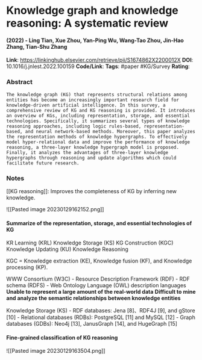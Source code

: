 # Knowledge graph and knowledge reasoning: A systematic review
#### (2022) - Ling Tian, Xue Zhou, Yan-Ping Wu, Wang-Tao Zhou, Jin-Hao Zhang, Tian-Shu Zhang
**Link**: https://linkinghub.elsevier.com/retrieve/pii/S1674862X2200012X
**DOI**: 10.1016/j.jnlest.2022.100159
**Code/Link**:
**Tags**: #paper #KG/Survey
**Rating**:

### Abstract

```
The knowledge graph (KG) that represents structural relations among entities has become an increasingly important research field for knowledge-driven artificial intelligence. In this survey, a comprehensive review of KG and KG reasoning is provided. It introduces an overview of KGs, including representation, storage, and essential technologies. Specifically, it summarizes several types of knowledge reasoning approaches, including logic rules-based, representation-based, and neural network-based methods. Moreover, this paper analyzes the representation methods of knowledge hypergraphs. To effectively model hyper-relational data and improve the performance of knowledge reasoning, a three-layer knowledge hypergraph model is proposed. Finally, it analyzes the advantages of three-layer knowledge hypergraphs through reasoning and update algorithms which could facilitate future research.
```

### Notes

[[KG reasoning]]: Improves the completeness of KG by inferring new knowledge.

![[Pasted image 20230129162152.png]]

#### Summarize of the representation, storage, and essential technologies of KG
KR Learning (KRL)
Knowledge Storage (KS)
KG Construction (KGC)
Knowledge Updating (KU)
Knowledge Reasoning

KGC = Knowledge extraction (KE), Knowledge fusion (KF), and Knowledge processing (KP).

WWW Consortium (W3C)
	- Resource Description Framework (RDF)
	- RDF schema (RDFS)
	- Web Ontology Language (OWL) description languages
	**Unable to represent a large amount of the real-world data**
	**Difficult to mine and analyze the semantic relationships between knowledge entities**

Knowledge Storage (KS)
	- RDF databases: Jena [8]、RDF4J [9], and gStore [10]
	- Relational databases (RDBs): PostgreSQL [11] and MySQL [12]
	- Graph databases (GDBs): Neo4j [13], JanusGraph [14], and HugeGraph [15]


#### Fine-grained classification of KG reasoning

![[Pasted image 20230129163504.png]]

